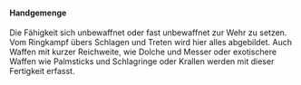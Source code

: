 #### Handgemenge
Die Fähigkeit sich unbewaffnet oder fast unbewaffnet zur Wehr zu setzen. Vom Ringkampf übers Schlagen und Treten
wird hier alles abgebildet. Auch Waffen mit kurzer Reichweite, wie Dolche und Messer oder exotischere Waffen wie
Palmsticks und Schlagringe oder Krallen werden mit dieser Fertigkeit erfasst.
